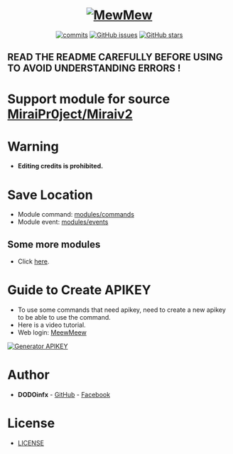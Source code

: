<h1 align="center">
	<a href="https://mewdev.pro" target="_blank">
		<img src="https://i.imgur.com/4sWdkoB.png" alt="MewMew">
	</a>
</h1>

<p align="center">
	<a href="https://github.com/dodoinfx/Module-Miraiv2/commits" target="_blank"><img alt="commits" src="https://img.shields.io/github/commit-activity/m/dodoinfx/Module-Miraiv2.svg?label=commit&style=flat-square"></a>
	<a href="https://github.com/MeewMeew/Module-Miraiv2/issues" target="_blank"><img alt="GitHub issues" src="https://img.shields.io/github/issues/MeewMeew/Module-Miraiv2"></a>
	<a href="https://github.com/dodoinfx/Module-Miraiv2/stargazers" target="_blank"><img alt="GitHub stars" src="https://img.shields.io/github/stars/dodoinfx/Module-Miraiv2"></a>
</p>

## READ THE README CAREFULLY BEFORE USING TO AVOID UNDERSTANDING ERRORS !

# Support module for source [MiraiPr0ject/Miraiv2](https://github.com/miraiPr0ject/miraiv2)

# Warning
- **Editing credits is prohibited.**

# Save Location
- Module command: [modules/commands](https://github.com/miraiPr0ject/miraiv2/tree/main/modules/commands)
- Module event: [modules/events](https://github.com/miraiPr0ject/miraiv2/tree/main/modules/events)

## Some more modules
- Click [here](https://github.com/MintDaL/Module-Mint).

# Guide to Create APIKEY
- To use some commands that need apikey, need to create a new apikey to be able to use the command.
- Here is a video tutorial.
- Web login: [MeewMeew](https://mewdev.pro/site)

[![Generator APIKEY](https://img.youtube.com/vi/HPiA_Pdtmcw/0.jpg)](https://youtu.be/HPiA_Pdtmcw)

# Author
- **DODOinfx** - [GitHub](https://github.com/dodoinfx) - [Facebook](https://www.facebook.com/notsopreety)

# License

- [LICENSE](LICENSE)
